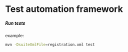 # Test automation framework



##### Run tests
example:
```bash
mvn -DsuiteXmlFile=registration.xml test
```
